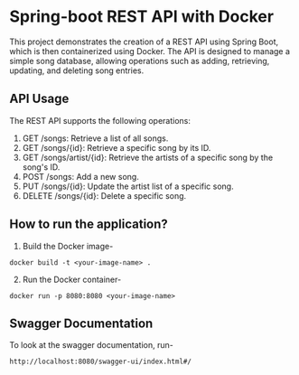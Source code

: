 # Spring-boot REST API with Docker
This project demonstrates the creation of a REST API using Spring Boot, which is then containerized using Docker. The API is designed to manage a simple song database, allowing operations such as adding, retrieving, updating, and deleting song entries.

## API Usage

The REST API supports the following operations:

1. GET /songs: Retrieve a list of all songs.
2. GET /songs/{id}: Retrieve a specific song by its ID.
3. GET /songs/artist/{id}: Retrieve the artists of a specific song by the song's ID.
4. POST /songs: Add a new song.
5. PUT /songs/{id}: Update the artist list of a specific song.
6. DELETE /songs/{id}: Delete a specific song.

## How to run the application?
1. Build the Docker image-
```
docker build -t <your-image-name> .
````
2. Run the Docker container-
```
docker run -p 8080:8080 <your-image-name>
```

## Swagger Documentation

To look at the swagger documentation, run-
```
http://localhost:8080/swagger-ui/index.html#/
```



